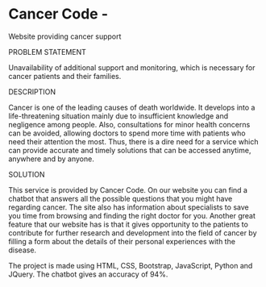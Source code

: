 # Cancer Code -
Website providing cancer support

PROBLEM STATEMENT

Unavailability of additional support and monitoring, which is necessary for cancer patients and their families.

DESCRIPTION

Cancer is one of the leading causes of death worldwide. It develops into a life-threatening situation mainly due to insufficient 
knowledge and negligence among people. Also, consultations for minor health concerns can be avoided, allowing doctors to spend more 
time with patients who need their attention the most. Thus, there is a dire need for a service which can provide accurate and timely 
solutions that can be accessed anytime, anywhere and by anyone.

SOLUTION

This service is provided by Cancer Code. On our website you can find a chatbot that answers all the possible questions that you might 
have regarding cancer. The site also has information about specialists to save you time from browsing and finding the right doctor for you. 
Another great feature that our website has is that it gives opportunity to the patients to contribute for further research and development 
into the field of cancer by filling a form about the details of their personal experiences with the disease.

The project is made using HTML, CSS, Bootstrap, JavaScript, Python and JQuery. The chatbot gives an accuracy of 94%.
